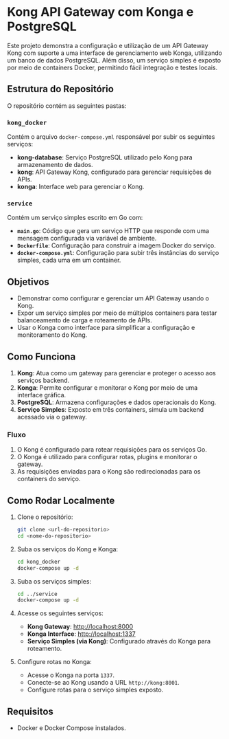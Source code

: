 # Kong API Gateway com Konga e PostgreSQL

Este projeto demonstra a configuração e utilização de um API Gateway Kong com suporte a uma interface de gerenciamento web Konga, utilizando um banco de dados PostgreSQL. Além disso, um serviço simples é exposto por meio de containers Docker, permitindo fácil integração e testes locais.

## Estrutura do Repositório

O repositório contém as seguintes pastas:

### `kong_docker`
Contém o arquivo `docker-compose.yml` responsável por subir os seguintes serviços:
- **kong-database**: Serviço PostgreSQL utilizado pelo Kong para armazenamento de dados.
- **kong**: API Gateway Kong, configurado para gerenciar requisições de APIs.
- **konga**: Interface web para gerenciar o Kong.

### `service`
Contém um serviço simples escrito em Go com:
- **`main.go`**: Código que gera um serviço HTTP que responde com uma mensagem configurada via variável de ambiente.
- **`Dockerfile`**: Configuração para construir a imagem Docker do serviço.
- **`docker-compose.yml`**: Configuração para subir três instâncias do serviço simples, cada uma em um container.

## Objetivos

- Demonstrar como configurar e gerenciar um API Gateway usando o Kong.
- Expor um serviço simples por meio de múltiplos containers para testar balanceamento de carga e roteamento de APIs.
- Usar o Konga como interface para simplificar a configuração e monitoramento do Kong.

## Como Funciona

1. **Kong**: Atua como um gateway para gerenciar e proteger o acesso aos serviços backend.
2. **Konga**: Permite configurar e monitorar o Kong por meio de uma interface gráfica.
3. **PostgreSQL**: Armazena configurações e dados operacionais do Kong.
4. **Serviço Simples**: Exposto em três containers, simula um backend acessado via o gateway.

### Fluxo
1. O Kong é configurado para rotear requisições para os serviços Go.
2. O Konga é utilizado para configurar rotas, plugins e monitorar o gateway.
3. As requisições enviadas para o Kong são redirecionadas para os containers do serviço.

## Como Rodar Localmente

1. Clone o repositório:
   ```bash
   git clone <url-do-repositorio>
   cd <nome-do-repositorio>
   ```

2. Suba os serviços do Kong e Konga:
   ```bash
   cd kong_docker
   docker-compose up -d
   ```

3. Suba os serviços simples:
   ```bash
   cd ../service
   docker-compose up -d
   ```

4. Acesse os seguintes serviços:
   - **Kong Gateway**: [http://localhost:8000](http://localhost:8000)
   - **Konga Interface**: [http://localhost:1337](http://localhost:1337)
   - **Serviço Simples (via Kong)**: Configurado através do Konga para roteamento.

5. Configure rotas no Konga:
   - Acesse o Konga na porta `1337`.
   - Conecte-se ao Kong usando a URL `http://kong:8001`.
   - Configure rotas para o serviço simples exposto.

## Requisitos

- Docker e Docker Compose instalados.

